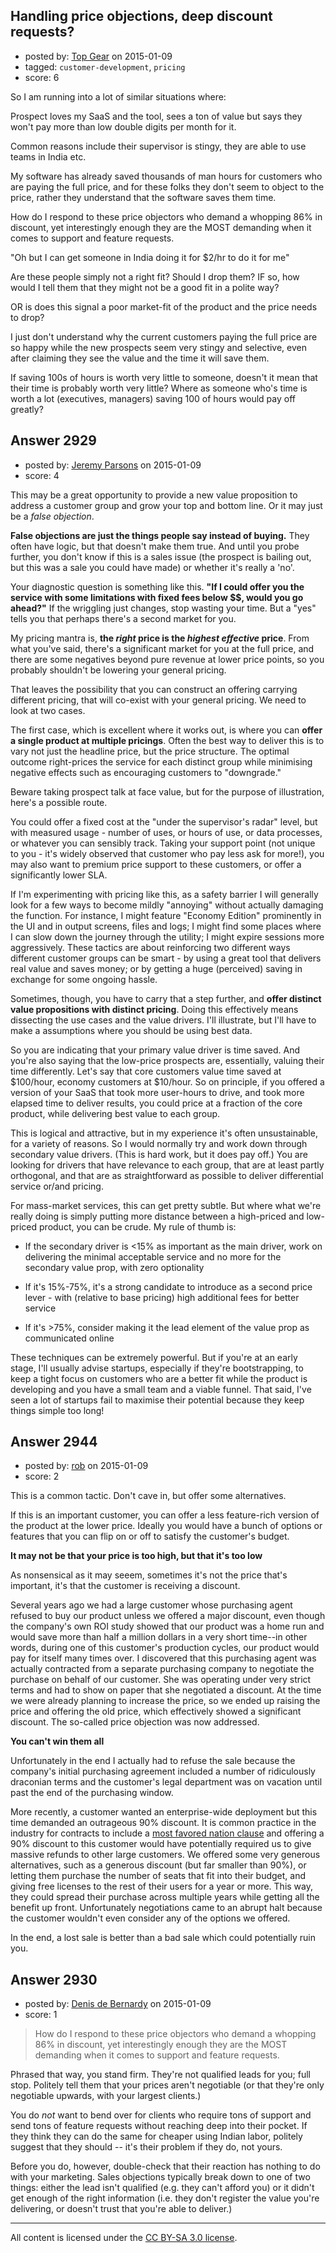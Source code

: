 ## Handling price objections, deep discount requests?

- posted by: [Top Gear](https://stackexchange.com/users/4690596/top-gear) on 2015-01-09
- tagged: `customer-development`, `pricing`
- score: 6

<p>So I am running into a lot of similar situations where:</p>

<p>Prospect loves my SaaS and the tool, sees a ton of value but says they won't pay more than low double digits per month for it.</p>

<p>Common reasons include their supervisor is stingy, they are able to use teams in India etc.</p>

<p>My software has already saved thousands of man hours for customers who are paying the full price, and for these folks they don't seem to object to the price, rather they understand that the software saves them time. </p>

<p>How do I respond to these price objectors who demand a whopping 86% in discount, yet interestingly enough they are the MOST demanding when it comes to support and feature requests.</p>

<p>"Oh but I can get someone in India doing it for $2/hr to do it for me"</p>

<p>Are these people simply not a right fit? Should I drop them? IF so, how would I tell them that they might not be a good fit in a polite way?</p>

<p>OR is does this signal a poor market-fit of the product and the price needs to drop? </p>

<p>I just don't understand why the current customers paying the full price are so happy while the new prospects seem very stingy and selective, even after claiming they see the value and the time it will save them.</p>

<p>If saving 100s of hours is worth very little to someone, doesn't it mean that their time is probably worth very little? Where as someone who's time is worth a lot (executives, managers) saving 100 of hours would pay off greatly? </p>



## Answer 2929

- posted by: [Jeremy Parsons](https://stackexchange.com/users/497810/jeremy-parsons) on 2015-01-09
- score: 4

<p>This may be a great opportunity to provide a new value proposition to address a customer group and grow your top and bottom line. Or it may just be a <em>false objection</em>.</p>

<p><strong>False objections are just the things people say instead of buying.</strong> They often have logic, but that doesn't make them true. And until you probe further, you don't know if this is a sales issue (the prospect is bailing out, but this was a sale you could have made) or whether it's really a 'no'.</p>

<p>Your diagnostic question is something like this. <strong>"If I could offer you the service with some limitations with fixed fees below $$, would you go ahead?"</strong> If the wriggling just changes, stop wasting your time. But a "yes" tells you that perhaps there's a second market for you.</p>

<p>My pricing mantra is, <strong>the <em>right</em> price is the <em>highest effective</em> price</strong>. From what you've said, there's a significant market for you at the full price, and there are some negatives beyond pure revenue at lower price points, so you probably shouldn't be lowering your general pricing.</p>

<p>That leaves the possibility that you can construct an offering carrying different pricing, that will co-exist with your general pricing. We need to look at two cases.</p>

<p>The first case, which is excellent where it works out, is where you can <strong>offer a single product at multiple pricings</strong>. Often the best way to deliver this is to vary not just the headline price, but the price structure. The optimal outcome right-prices the service for each distinct group while minimising negative effects such as encouraging customers to "downgrade."</p>

<p>Beware taking prospect talk at face value, but for the purpose of illustration, here's a possible route.</p>

<p>You could offer a fixed cost at the "under the supervisor's radar" level, but with measured usage - number of uses, or hours of use, or data processes, or whatever you can sensibly track. Taking your support point (not unique to you - it's widely observed that customer who pay less ask for more!), you may also want to premium price support to these customers, or offer a significantly lower SLA. </p>

<p>If I'm experimenting with pricing like this, as a safety barrier I will generally look for a few ways to become mildly "annoying" without actually damaging the function. For instance, I might feature "Economy Edition" prominently in the UI and in output screens, files and logs; I might find some places where I can slow down the journey through the utility; I might expire sessions more aggressively. These tactics are about reinforcing two different ways different customer groups can be smart - by using a great tool that delivers real value and saves money; or by getting a huge (perceived) saving in exchange for some ongoing hassle.</p>

<p>Sometimes, though, you have to carry that a step further, and <strong>offer distinct value propositions with distinct pricing</strong>. Doing this effectively means dissecting the use cases and the value drivers. I'll illustrate, but I'll have to make a assumptions where you should be using best data.</p>

<p>So you are indicating that your primary value driver is time saved. And you're also saying that the low-price prospects are, essentially, valuing their time differently. Let's say that core customers value time saved at $100/hour, economy customers at $10/hour. So on principle, if you offered a version of your SaaS that took more user-hours to drive, and took more elapsed time to deliver results, you could price at a fraction of the core product, while delivering best value to each group.</p>

<p>This is logical and attractive, but in my experience it's often unsustainable, for a variety of reasons. So I would normally try and work down through secondary value drivers. (This is hard work, but it does pay off.) You are looking for drivers that have relevance to each group, that are at least partly orthogonal, and that are as straightforward as possible to deliver differential service or/and pricing. </p>

<p>For mass-market services, this can get pretty subtle. But where what we're really doing is simply putting more distance between a high-priced and low-priced product, you can be crude. My rule of thumb is:</p>

<ul>
<li><p>If the secondary driver is &lt;15% as important as the main driver, work on delivering the minimal acceptable service and no more for the secondary value prop, with zero optionality</p></li>
<li><p>If it's 15%-75%, it's a strong candidate to introduce as a second price lever - with (relative to base pricing) high additional fees for better service</p></li>
<li><p>If it's >75%, consider making it the lead element of the value prop as communicated online</p></li>
</ul>

<p>These techniques can be extremely powerful. But if you're at an early stage, I'll usually advise startups, especially if they're bootstrapping, to keep a tight focus on customers who are a better fit while the product is developing and you have a small team and a viable funnel. That said, I've seen a lot of startups fail to maximise their potential because they keep things simple too long!</p>



## Answer 2944

- posted by: [rob](https://stackexchange.com/users/19190/rob) on 2015-01-09
- score: 2

<p>This is a common tactic. Don't cave in, but offer some alternatives.</p>

<p>If this is an important customer, you can offer a less feature-rich version of the product at the lower price. Ideally you would have a bunch of options or features that you can flip on or off to satisfy the customer's budget.</p>

<p><strong>It may not be that your price is too high, but that it's too low</strong></p>

<p>As nonsensical as it may seeem, sometimes it's not the price that's important, it's that the customer is receiving a discount.</p>

<p>Several years ago we had a large customer whose purchasing agent refused to buy our product unless we offered a major discount, even though the company's own ROI study showed that our product was a home run and would save more than half a million dollars in a very short time--in other words, during one of this customer's production cycles, our product would pay for itself many times over. I discovered that this purchasing agent was actually contracted from a separate purchasing company to negotiate the purchase on behalf of our customer. She was operating under very strict terms and had to show on paper that she negotiated a discount. At the time we were already planning to increase the price, so we ended up raising the price and offering the old price, which effectively showed a significant discount. The so-called price objection was now addressed.</p>

<p><strong>You can't win them all</strong></p>

<p>Unfortunately in the end I actually had to refuse the sale because the company's initial purchasing agreement included a number of ridiculously draconian terms and the customer's legal department was on vacation until past the end of the purchasing window.</p>

<p>More recently, a customer wanted an enterprise-wide deployment but this time demanded an outrageous 90% discount. It is common practice in the industry for contracts to include a <a href="http://itlaw.wikia.com/wiki/Most_favored_nation_clause" rel="nofollow">most favored nation clause</a> and offering a 90% discount to this customer would have potentially required us to give massive refunds to other large customers. We offered some very generous alternatives, such as a generous discount (but far smaller than 90%), or letting them purchase the number of seats that fit into their budget, and giving free licenses to the rest of their users for a year or more. This way, they could spread their purchase across multiple years while getting all the benefit up front. Unfortunately negotiations came to an abrupt halt because the customer wouldn't even consider any of the options we offered.</p>

<p>In the end, a lost sale is better than a bad sale which could potentially ruin you.</p>



## Answer 2930

- posted by: [Denis de Bernardy](https://stackexchange.com/users/182468/denis-de-bernardy) on 2015-01-09
- score: 1

<blockquote>
  <p>How do I respond to these price objectors who demand a whopping 86% in discount, yet interestingly enough they are the MOST demanding when it comes to support and feature requests.</p>
</blockquote>

<p>Phrased that way, you stand firm. They're not qualified leads for you; full stop. Politely tell them that your prices aren't negotiable (or that they're only negotiable upwards, with your largest clients.)</p>

<p>You do <em>not</em> want to bend over for clients who require tons of support and send tons of feature requests without reaching deep into their pocket. If they think they can do the same for cheaper using Indian labor, politely suggest that they should -- it's their problem if they do, not yours.</p>

<p>Before you do, however, double-check that their reaction has nothing to do with your marketing. Sales objections typically break down to one of two things: either the lead isn't qualified (e.g. they can't afford you) or it didn't get enough of the right information (i.e. they don't register the value you're delivering, or doesn't trust that you're able to deliver.)</p>




---

All content is licensed under the [CC BY-SA 3.0 license](https://creativecommons.org/licenses/by-sa/3.0/).
